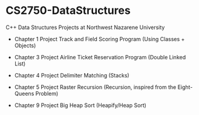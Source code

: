 # CS2750-DataStructures

C++ Data Structures Projects at Northwest Nazarene University

- Chapter 1 Project
    Track and Field Scoring Program (Using Classes + Objects)

- Chapter 3 Project
    Airline Ticket Reservation Program (Double Linked List)

- Chapter 4 Project 
    Delimiter Matching (Stacks)

- Chapter 5 Project 
    Raster Recursion (Recursion, inspired from the Eight-Queens Problem)

- Chapter 9 Project 
    Big Heap Sort (Heapify/Heap Sort)
